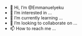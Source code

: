 - 👋 Hi, I’m @Emmanuelyeku
- 👀 I’m interested in ...
- 🌱 I’m currently learning ...
- 💞️ I’m looking to collaborate on ...
- 📫 How to reach me ...

<!---
Emmanuelyeku/Emmanuelyeku is a ✨ special ✨ repository because its `README.md` (this file) appears on your GitHub profile.
You can click the Preview link to take a look at your changes.
--->
